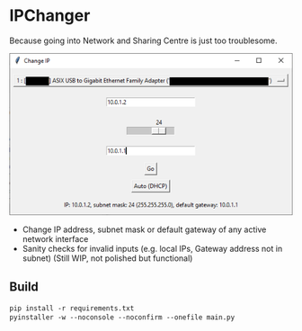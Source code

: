 # IPChanger

Because going into Network and Sharing Centre is just too troublesome.

![screenshot](screenshot.png)
- Change IP address, subnet mask or default gateway of any active network interface
- Sanity checks for invalid inputs (e.g. local IPs, Gateway address not in subnet)
(Still WIP, not polished but functional)
## Build
```
pip install -r requirements.txt
pyinstaller -w --noconsole --noconfirm --onefile main.py
```
